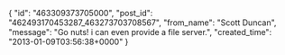  {
   "id": "463309373705000",
   "post_id": "462493170453287_463273703708567",
   "from_name": "Scott Duncan",
   "message": "Go nuts! i can even provide a file server.",
   "created_time": "2013-01-09T03:56:38+0000"
 }
